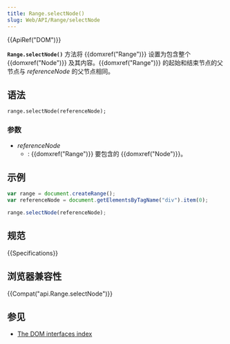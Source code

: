 ```yaml
---
title: Range.selectNode()
slug: Web/API/Range/selectNode
---
```

{{ApiRef("DOM")}}

**`Range.selectNode()`** 方法将 {{domxref("Range")}} 设置为包含整个 {{domxref("Node")}} 及其内容。{{domxref("Range")}} 的起始和结束节点的父节点与 _referenceNode_ 的父节点相同。

## 语法

```
range.selectNode(referenceNode);
```

### 参数

- _referenceNode_
  - : {{domxref("Range")}} 要包含的 {{domxref("Node")}}。

## 示例

```js
var range = document.createRange();
var referenceNode = document.getElementsByTagName("div").item(0);

range.selectNode(referenceNode);
```

## 规范

{{Specifications}}

## 浏览器兼容性

{{Compat("api.Range.selectNode")}}

## 参见

- [The DOM interfaces index](/zh-CN/docs/DOM/DOM_Reference)
